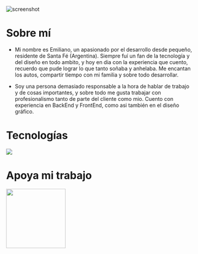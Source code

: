 ![screenshot](https://res.cloudinary.com/dn7fidyht/image/upload/v1705427513/ehao5k8umujdoq7lv1zl.jpg)

<h1>Sobre mí</h1>

* Mi nombre es Emiliano, un apasionado por el desarrollo desde pequeño, residente de Santa Fé (Argentina). Siempre fuí un fan de la tecnología y del diseño en todo ambito, y hoy en dia con la experiencia que cuento, recuerdo que pude lograr lo que tanto soñaba y anhelaba. Me encantan los autos, compartir tiempo con mi familia y sobre todo desarrollar.

* Soy una persona demasiado responsable a la hora de hablar de trabajo y de cosas importantes, y sobre todo me gusta trabajar con profesionalismo tanto de parte del cliente como mio. Cuento con experiencia en BackEnd y FrontEnd, como asi también en el diseño gráfico.

<h1>Tecnologías</h1>

<img src="https://res.cloudinary.com/dn7fidyht/image/upload/v1705428399/sxlbii68pov5rfvebov9.png">
</div>

<h1>Apoya mi trabajo</h1>

<a href="https://www.patreon.com/amitmerchant">
	<img src="https://res.cloudinary.com/dn7fidyht/image/upload/v1705427823/ogbzndqhimyg3x9oy6bo.png" width="160">
</a>
